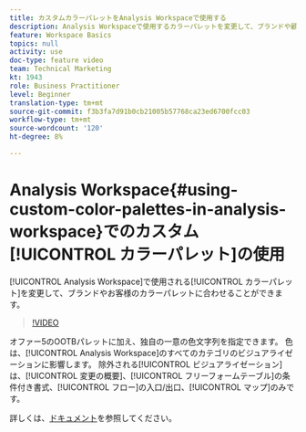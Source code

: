 ```yaml
---
title: カスタムカラーパレットをAnalysis Workspaceで使用する
description: Analysis Workspaceで使用するカラーパレットを変更して、ブランドや顧客のカラーパレットに合わせて調整できます。
feature: Workspace Basics
topics: null
activity: use
doc-type: feature video
team: Technical Marketing
kt: 1943
role: Business Practitioner
level: Beginner
translation-type: tm+mt
source-git-commit: f3b3fa7d91b0cb21005b57768ca23ed6700fcc03
workflow-type: tm+mt
source-wordcount: '120'
ht-degree: 8%

---
```



# Analysis Workspace{#using-custom-color-palettes-in-analysis-workspace}でのカスタム[!UICONTROL カラーパレット]の使用

[!UICONTROL Analysis Workspace]で使用される[!UICONTROL カラーパレット]を変更して、ブランドやお客様のカラーパレットに合わせることができます。

>[!VIDEO](https://video.tv.adobe.com/v/23876/?quality=12)

オファー5のOOTBパレットに加え、独自の一意の色文字列を指定できます。 色は、[!UICONTROL Analysis Workspace]のすべてのカテゴリのビジュアライゼーションに影響します。 除外される[!UICONTROL ビジュアライゼーション]は、[!UICONTROL 変更の概要]、[!UICONTROL フリーフォームテーブル]の条件付き書式、[!UICONTROL フロー]の入口/出口、[!UICONTROL マップ]のみです。

詳しくは、[ドキュメント](https://marketing.adobe.com/resources/help/ja_JP/analytics/analysis-workspace/color_palettes.html)を参照してください。
